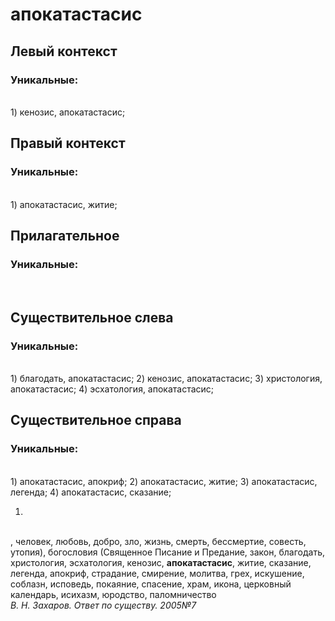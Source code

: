 # апокатастасис
## Левый контекст

### Уникальные:
<br>1) кенозис, апокатастасис; 

## Правый контекст

### Уникальные:
<br>1) апокатастасис, житие; 

## Прилагательное

### Уникальные:
<br>

## Существительное слева

### Уникальные:
<br>1) благодать, апокатастасис; 2) кенозис, апокатастасис; 3) христология, апокатастасис; 4) эсхатология, апокатастасис; 

## Существительное справа

### Уникальные:
<br>1) апокатастасис, апокриф; 2) апокатастасис, житие; 3) апокатастасис, легенда; 4) апокатастасис, сказание; 


1.
<br>, человек, любовь,
  добро, зло, жизнь, смерть, бессмертие, совесть, утопия), богословия
  (Священное Писание и Предание, закон, благодать, христология,
  эсхатология, кенозис, **апокатастасис**, житие, сказание, легенда, апокриф,
  страдание, смирение, молитва, грех, искушение, соблазн, исповедь,
  покаяние, спасение, храм, икона, церковный календарь, исихазм, юродство,
  паломничество
<br> *В. Н. Захаров. Ответ по существу. 2005№7* 


